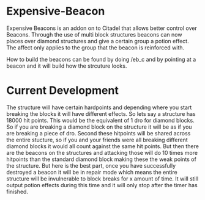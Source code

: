 Expensive-Beacon
================
Expensive Beacons is an addon on to Citadel that allows better control over Beacons.
Through the use of multi block structures beacons can now places over diamond structures and give a certain group a potion effect.
The affect only applies to the group that the beacon is reinforced with.

How to build the beacons can be found by doing /eb_c <type> <tier> and by pointing at a beacon and it will build how the strcuture looks.

Current Development
===================
The structure will have certain hardpoints and depending where you start breaking the blocks it will have different effects. So lets say a structure has 18000 hit points. This would be the equivalent of 1 dro for diamond blocks. So if you are breaking a diamond block on the structure it will be as if you are breaking a piece of dro. Second these hitpoints will be shared across the entire stucture, so if you and your friends were all breaking different diamond blocks it would all count against the same hit points. But then there are the beacons on the structures and attacking those will do 10 times more hitpoints than the standard diamond block making these the weak points of the structure.
But here is the best part, once you have successfully destroyed a beacon it will be in repair mode which means the entire structure will be invulnerable to block breaks for x amount of time. It will still output potion effects during this time and it will only stop after the timer has finished.
